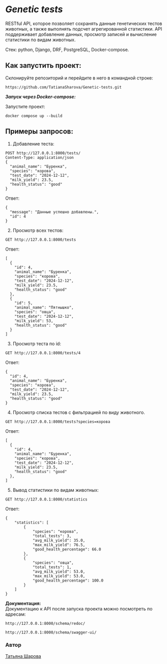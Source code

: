# **_Genetic tests_**
RESTful API, ĸоторое позволяет сохранять данные генетичесĸих тестов животных, а таĸже выполнять подсчет агрегированной статистиĸи. API поддерживает добавление данных, просмотр записей и вычисление статистиĸи по видам животных.                                                          

Стек: python, Django, DRF, PostgreSQL, Docker-compose.                                                                          
                                           
**Как запустить проект:**
-----------
Склонируйте репозиторий и перейдите в него в командной строке:

```
https://github.com/TatianaSharova/Genetic-tests.git
```
**_Запуск через Docker-compose:_**                                                 

Запустите проект:          
```
docker compose up --build
```
                                                   
**Примеры запросов:**
-----------
1. Добавление теста:
```
POST http://127.0.0.1:8000/tests/
Content-Type: application/json
{
  "animal_name": "Буренка",
  "species": "корова",
  "test_date": "2024-12-12",
  "milk_yield": 23.5,
  "health_status": "good"
}

```
Ответ:
```
{
  "message": "Данные успешно добавлены.",
  "id": 4
}
```
2. Просмотр всех тестов:
                                                         
```
GET http://127.0.0.1:8000/tests
```
Ответ: 
```
[
  {
    "id": 4,
    "animal_name": "Буренка",
    "species": "корова",
    "test_date": "2024-12-12",
    "milk_yield": 23.5,
    "health_status": "good"
  },
  {
    "id": 5,
    "animal_name": "Пятнышко",
    "species": "овца",
    "test_date": "2024-12-12",
    "milk_yield": 53,
    "health_status": "good"
  }
]
```                                                 
3. Просмотр теста по id:
```
GET http://127.0.0.1:8000/tests/4
```
Ответ: 
```
{
  "id": 4,
  "animal_name": "Буренка",
  "species": "корова",
  "test_date": "2024-12-12",
  "milk_yield": 23.5,
  "health_status": "good"
}

```
4. Просмотр списка тестов с фильтрацией по виду животного.  
```
GET http://127.0.0.1:8000/tests?species=корова
``` 
Ответ: 
```
[
  {
    "id": 4,
    "animal_name": "Буренка",
    "species": "корова",
    "test_date": "2024-12-12",
    "milk_yield": 23.5,
    "health_status": "good"
  },
]

```
5. Вывод статистики по видам животных:
```
GET http://127.0.0.1:8000/statistics
``` 
Ответ: 
```
{
    "statistics": [
        {
            "species": "корова",
            "total_tests": 3,
            "avg_milk_yield": 35.0,
            "max_milk_yield": 76.5,
            "good_health_percentage": 66.0
        },
        {
            "species": "овца",
            "total_tests": 1,
            "avg_milk_yield": 53.0,
            "max_milk_yield": 53.0,
            "good_health_percentage": 100.0
        }
    ]
}

```

**Документация:**                                      
Документацию к API после запуска проекта можно посмотреть по адресам:
```
http://127.0.0.1:8000/schema/redoc/
```
```
http://127.0.0.1:8000/schema/swagger-ui/
```

### Автор
[Татьяна Шарова](https://github.com/TatianaSharova)
